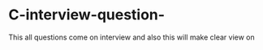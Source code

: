 # C-interview-question-
This all questions come  on interview and also this will make clear view on 
